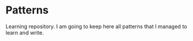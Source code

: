 # Patterns
Learning repository. I am going to keep here all patterns that I managed to learn and write.
